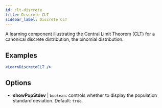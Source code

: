 ```yaml
---
id: clt-discrete
title: Discrete CLT
sidebar_label: Discrete CLT
---
```


A learning component illustrating the Central Limit Theorem (CLT) for a canonical discrete distribution, the binomial distribution.

## Examples

```jsx live
<LearnDiscreteCLT />
```

## Options

* __showPopStdev__ | `boolean`: controls whether to display the population standard deviation. Default: `true`.
